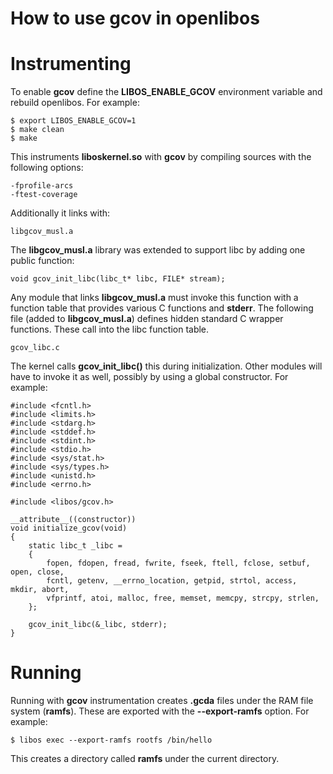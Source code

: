How to use gcov in openlibos
============================

Instrumenting
=============

To enable **gcov** define the **LIBOS_ENABLE_GCOV** environment variable and
rebuild openlibos. For example:

```
$ export LIBOS_ENABLE_GCOV=1
$ make clean
$ make
```

This instruments **liboskernel.so** with **gcov** by compiling sources with
the following options:

```
-fprofile-arcs
-ftest-coverage
```

Additionally it links with:

```
libgcov_musl.a
```

The **libgcov_musl.a** library was extended to support libc by adding one
public function:

```
void gcov_init_libc(libc_t* libc, FILE* stream);
```

Any module that links **libgcov_musl.a** must invoke this function with a
function table that provides various C functions and **stderr**. The following
file (added to **libgcov_musl.a**) defines hidden standard C wrapper functions.
These call into the libc function table.

```
gcov_libc.c
```

The kernel calls **gcov_init_libc()** this during initialization. Other modules
will have to invoke it as well, possibly by using a global constructor. For
example:

```
#include <fcntl.h>
#include <limits.h>
#include <stdarg.h>
#include <stddef.h>
#include <stdint.h>
#include <stdio.h>
#include <sys/stat.h>
#include <sys/types.h>
#include <unistd.h>
#include <errno.h>

#include <libos/gcov.h>

__attribute__((constructor))
void initialize_gcov(void)
{
    static libc_t _libc =
    {
        fopen, fdopen, fread, fwrite, fseek, ftell, fclose, setbuf, open, close,
        fcntl, getenv, __errno_location, getpid, strtol, access, mkdir, abort,
        vfprintf, atoi, malloc, free, memset, memcpy, strcpy, strlen,
    };

    gcov_init_libc(&_libc, stderr);
}
```

Running
=======

Running with **gcov** instrumentation creates **.gcda** files under the RAM
file system (**ramfs**). These are exported with the **--export-ramfs**
option. For example:

```
$ libos exec --export-ramfs rootfs /bin/hello
```

This creates a directory called **ramfs** under the current directory.
